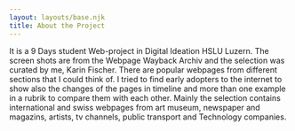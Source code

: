 ```yaml
---
layout: layouts/base.njk
title: About the Project
---
```


It is a 9 Days student Web-project in Digital Ideation HSLU Luzern.
The screen shots are from the Webpage Wayback Archiv and the selection was curated by me, Karin Fischer. There are popular webpages from different sections that I could think of. I tried to find early adopters to the internet to show also the changes of the pages in timeline and more than one example in a rubrik to compare them with each other. Mainly the selection contains international and swiss webpages from art museum, newspaper and magazins, artists, tv channels, public transport and Technology companies.
